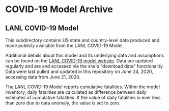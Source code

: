 # COVID-19 Model Archive

## LANL COVID-19 Model

This subdirectory contains US state and country-level data produced and made publicly available from the LANL COVID-19 Model.

Additional details about this model and its underlying data and assumptions can be found on the [LANL COVID-19 model website](https://covid-19.bsvgateway.org/). Data are updated regularly and are and accessed via the site's "download data" functionality. Data were last pulled and updated in this repository on June 24, 2020, accessing data from June 21, 2020.

The LANL COVID-19 Model reports cumulative fatalities. Within the model inventory, daily fatalities are calculated as difference between daily estimates of cumulative fatalities. If the value of daily fatalities is ever less than zero due to data anomaly, the value is set to zero.